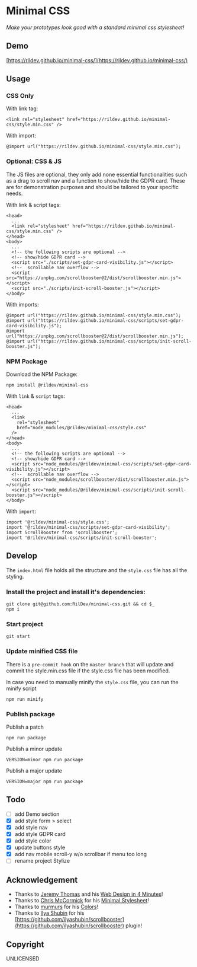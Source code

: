 # Minimal CSS

_Make your prototypes look good with a standard minimal css stylesheet!_

## Demo

[https://rildev.github.io/minimal-css/](https://rildev.github.io/minimal-css/)

## Usage

### CSS Only

With link tag:

```
<link rel="stylesheet" href="https://rildev.github.io/minimal-css/style.min.css" />
```

With import:

```
@import url("https://rildev.github.io/minimal-css/style.min.css");
```

### Optional: CSS & JS

The JS files are optional, they only add none essential functionalities such as a drag to scroll nav and a function to show/hide the GDPR card. These are for demonstration purposes and should be tailored to your specific needs.

With link & script tags:

```
<head>
  ...
  <link rel="stylesheet" href="https://rildev.github.io/minimal-css/style.min.css" />
</head>
<body>
  ...
  <!-- the following scripts are optional -->
  <!-- show/hide GDPR card -->
  <script src="./scripts/set-gdpr-card-visibility.js"></script>
  <!--  scrollable nav overflow -->
  <script src="https://unpkg.com/scrollbooster@2/dist/scrollbooster.min.js"></script>
  <script src="./scripts/init-scroll-booster.js"></script>
</body>
```

With imports:

```
@import url("https://rildev.github.io/minimal-css/style.min.css");
@import url("https://rildev.github.io/minimal-css/scripts/set-gdpr-card-visibility.js");
@import url("https://unpkg.com/scrollbooster@2/dist/scrollbooster.min.js");
@import url("https://rildev.github.io/minimal-css/scripts/init-scroll-booster.js");
```

### NPM Package

Download the NPM Package:

```
npm install @rildev/minimal-css
```

With `link` & `script` tags:

```
<head>
  ...
  <link
    rel="stylesheet"
    href="node_modules/@rildev/minimal-css/style.css"
  />
</head>
<body>
  ...
  <!-- the following scripts are optional -->
  <!-- show/hide GDPR card -->
  <script src="node_modules/@rildev/minimal-css/scripts/set-gdpr-card-visibility.js"></script>
  <!--  scrollable nav overflow -->
  <script src="node_modules/scrollbooster/dist/scrollbooster.min.js"></script>
  <script src="node_modules/@rildev/minimal-css/scripts/init-scroll-booster.js"></script>
</body>
```

With `import`:

```
import '@rildev/minimal-css/style.css';
import '@rildev/minimal-css/scripts/set-gdpr-card-visibility';
import ScrollBooster from 'scrollbooster';
import '@rildev/minimal-css/scripts/init-scroll-booster';
```

## Develop

The `index.html` file holds all the structure and the `style.css` file has all the styling.

### Install the project and install it's dependencies:

```
git clone git@github.com:RilDev/minimal-css.git && cd $_
npm i
```

### Start project

```
git start
```

### Update minified CSS file

There is a `pre-commit hook` on the `master branch` that will update and commit the style.min.css file if the style.css file has been modified.

In case you need to manually minify the `style.css` file, you can run the minify script

```
npm run minify
```

### Publish package

Publish a patch

```
npm run package
```

Publish a minor update

```
VERSION=minor npm run package
```

Publish a major update

```
VERSION=major npm run package
```

## Todo

- [ ] add Demo section
- [x] add style form > select
- [x] add style nav
- [x] add style GDPR card
- [x] add style color
- [x] update buttons style
- [x] add nav mobile scroll-y w/o scrollbar if menu too long
- [ ] rename project Stylize

## Acknowledgement

- Thanks to [Jeremy Thomas](https://jgthms.com/) and his [Web Design in 4 Minutes](https://jgthms.com/web-design-in-4-minutes/)!
- Thanks to [Chris McCormick](https://github.com/chr15m) for his [Minimal Stylesheet](https://github.com/chr15m/minimal-stylesheet)!
- Thanks to [murmurs](https://github.com/mrmrs) for his [Colors](https://clrs.cc/)!
- Thanks to [Ilya Shubin](https://github.com/ilyashubin) for his [https://github.com/ilyashubin/scrollbooster](https://github.com/ilyashubin/scrollbooster) plugin!

## Copyright

UNLICENSED
